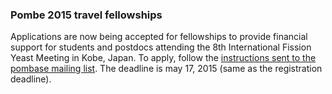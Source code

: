 ### Pombe 2015 travel fellowships

Applications are now being accepted for fellowships to provide financial
support for students and postdocs attending the 8th International
Fission Yeast Meeting in Kobe, Japan. To apply, follow the [instructions
sent to the pombase mailing
list](http://listserver.ebi.ac.uk/pipermail/pombelist/2015/004246.html).
The deadline is may 17, 2015 (same as the registration deadline).
